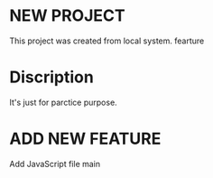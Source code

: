 # NEW PROJECT
This project was created from local system.
 fearture
 
 # Discription
  It's just for parctice purpose.

  # ADD NEW FEATURE
 Add JavaScript file
 main
